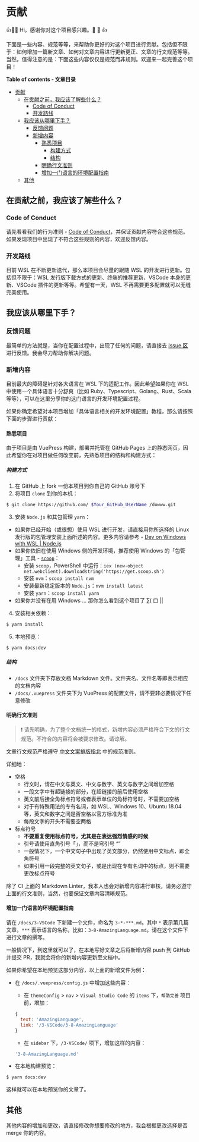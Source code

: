 # 贡献

👍🎉💖 Hi，感谢你对这个项目感兴趣。💖 🎉 👍

下面是一些内容、规范等等，来帮助你更好的对这个项目进行贡献。包括但不限于：如何增加一篇新文章、如何对文章内容进行更新更正、文章的行文规范等等。当然，值得注意的是：下面这些内容仅仅是规范而非规则。欢迎来一起完善这个项目！

**Table of contents - 文章目录**

- [贡献](#%E8%B4%A1%E7%8C%AE)
  - [在贡献之前，我应该了解些什么？](#%E5%9C%A8%E8%B4%A1%E7%8C%AE%E4%B9%8B%E5%89%8D%E6%88%91%E5%BA%94%E8%AF%A5%E4%BA%86%E8%A7%A3%E4%BA%9B%E4%BB%80%E4%B9%88)
    - [Code of Conduct](#code-of-conduct)
    - [开发路线](#%E5%BC%80%E5%8F%91%E8%B7%AF%E7%BA%BF)
  - [我应该从哪里下手？](#%E6%88%91%E5%BA%94%E8%AF%A5%E4%BB%8E%E5%93%AA%E9%87%8C%E4%B8%8B%E6%89%8B)
    - [反馈问题](#%E5%8F%8D%E9%A6%88%E9%97%AE%E9%A2%98)
    - [新增内容](#%E6%96%B0%E5%A2%9E%E5%86%85%E5%AE%B9)
      - [熟悉项目](#%E7%86%9F%E6%82%89%E9%A1%B9%E7%9B%AE)
        - [构建方式](#%E6%9E%84%E5%BB%BA%E6%96%B9%E5%BC%8F)
        - [结构](#%E7%BB%93%E6%9E%84)
      - [明确行文准则](#%E6%98%8E%E7%A1%AE%E8%A1%8C%E6%96%87%E5%87%86%E5%88%99)
      - [增加一门语言的环境配置指南](#%E5%A2%9E%E5%8A%A0%E4%B8%80%E9%97%A8%E8%AF%AD%E8%A8%80%E7%9A%84%E7%8E%AF%E5%A2%83%E9%85%8D%E7%BD%AE%E6%8C%87%E5%8D%97)
  - [其他](#%E5%85%B6%E4%BB%96)

## 在贡献之前，我应该了解些什么？

### Code of Conduct

请先看看我们的行为准则 - [Code of Conduct](https://github.com/spencerwooo/dowww/blob/master/.github/CODE_OF_CONDUCT.md)，并保证贡献内容符合这些规范。如果发现项目中出现了不符合这些规则的内容，欢迎反馈内容。

### 开发路线

目前 WSL 在不断更新迭代，那么本项目会尽量的跟随 WSL 的开发进行更新。包括但不限于：WSL 发行版下载方式的更新、终端的推荐更新、VSCode 本身的更新、VSCode 插件的更新等等。希望有一天，WSL 不再需要更多配置就可以无缝完美使用。

## 我应该从哪里下手？

### 反馈问题

最简单的方法就是，当你在配置过程中，出现了任何的问题，请直接去 [Issue 区](https://github.com/spencerwooo/dowww/issues/new/choose) 进行反馈。我会尽力帮助你解决问题。

### 新增内容

目前最大的障碍是针对各大语言在 WSL 下的适配工作。因此希望如果你在 WSL 中使用一个具体语言十分舒爽（比如 Ruby、Typescript、Golang、Rust、Scala 等等），可以在这里分享你的这门语言的开发环境配置过程。

如果你确定希望对本项目增加「具体语言相关的开发环境配置」教程，那么请按照下面的步骤进行贡献：

#### 熟悉项目

由于项目是由 VuePress 构建，部署并托管在 GitHub Pages 上的静态网页，因此希望你在对项目做任何改变前，先熟悉项目的结构和构建方式：

##### 构建方式

1. 在 GitHub 上 fork 一份本项目到你自己的 GitHub 账号下
2. 将项目 `clone` 到你的本机：

```bash
$ git clone https://github.com/ $Your_GitHub_UserName /dowww.git
```

3. 安装 `Node.js` 和其包管理 `yarn`：

- 如果你已经开始（或很想）使用 WSL 进行开发，请直接用你所选择的 Linux 发行版的包管理安装上面所述的内容。更多内容请参考 - [Dev on Windows with WSL | Node.js](https://dowww.spencerwoo.com/3-VSCode/3-6-NodeJS.html)
- 如果你依旧在使用 Windows 侧的开发环境，推荐使用 Windows 的「包管理」工具 - [`scoop`](https://github.com/lukesampson/scoop)：
  - 安装 `scoop`，PowerShell 中运行：`iex (new-object net.webclient).downloadstring('https://get.scoop.sh')`
  - 安装 `nvm`：`scoop install nvm`
  - 安装最新稳定版本的 `Node.js`：`nvm install latest`
  - 安装 `yarn`：`scoop install yarn`
- 如果你并没有在用 Windows ... 那你怎么看到这个项目了 ∑( 口 ||

4. 安装相关依赖：

```bash
$ yarn install
```

5. 本地预览：

```bash
$ yarn docs:dev
```

##### 结构

- `/docs` 文件夹下存放文档 Markdown 文件。文件夹名、文件名等即表示相应的文档内容
- `/docs/.vuepress` 文件夹下为 VuePress 的配置文件，请不要非必要情况下任意修改

#### 明确行文准则

> ❗ 请先明确，为了整个文档统一的格式，新增内容必须严格符合下文的行文规范。不符合的内容将会被要求修改。请谅解。

文章行文规范严格遵守 [中文文案排版指北](https://github.com/sparanoid/chinese-copywriting-guidelines) 中的规范准则。

详细地：

- 空格
  - 行文时，请在中文与英文、中文与数字、英文与数字之间增加空格
  - 一段文字中有超链接的部分，在超链接的前后使用空格
  - 英文前后接全角标点符号或者表示单位的角标符号时，不需要加空格
  - 对于有特殊用法的专有名词，如 WSL、Windows 10、Ubuntu 18.04 等，英文和数字之间是否空格以官方标准为准
  - 每段文字的开头不需要空两格
- 标点符号
  - **不要重复使用标点符号，尤其是在表达强烈情感的时候**
  - 引号请使用直角引号「」，而不是弯引号 “”
  - 一般情况下，一个中文句子中出现了英文部分，仍然使用中文标点，即全角符号
  - 如果引用一段完整的英文句子，或是出现在专有名词中的标点，则不需要更改标点符号

除了 CI 上面的 Markdown Linter，我本人也会对新增内容进行审核，请务必遵守上面的行文准则，当然，也要保证文章内容清晰规范。

#### 增加一门语言的环境配置指南

请在 `/docs/3-VSCode` 下新建一个文件，命名为 `3-*-***.md`。其中 `*` 表示第几篇文章，`***` 表示语言的名称，比如：`3-8-AmazingLanguage.md`。请在这个文件下进行文章的撰写。

一般情况下，到这里就可以了，在本地写好文章之后将新增内容 push 到 GitHub 并提交 PR，我就会将你的新增内容更新至文档中。

如果你希望在本地预览这部分内容，以上面的新增文件为例：

- 在 `/docs/.vuepress/config.js` 中增加这些内容：
  - 在 `themeConfig` > `nav` > `Visual Studio Code` 的 `items` 下，`帮助完善` 项目前，增加：

  ```javascript
  {
    text: 'AmazingLanguage',
    link: '/3-VSCode/3-8-AmazingLanguage'
  }
  ```

  - 在 `sidebar` 下，`/3-VSCode/` 项下，增加这样的内容：

  ```javascript
  '3-8-AmazingLanguage.md'
  ```

- 在本地构建预览：

```bash
$ yarn docs:dev
```

这样就可以在本地预览你的文章了。

## 其他

其他内容的增加和更改，请直接修改你想要修改的地方，我会根据更改选择是否 merge 你的内容。
